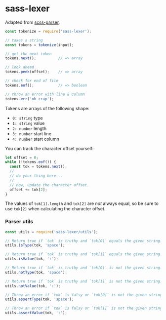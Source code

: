 # sass-lexer

Adapted from [scss-parser](https://npmjs.org/package/scss-parser).

```js
const tokenize = require('sass-lexer');

// takes a string
const tokens = tokenize(input);

// get the next token
tokens.next();          // => array

// look ahead
tokens.peek(offset);    // => array

// check for end of file
tokens.eof();           // => boolean

// throw an error with line & column
tokens.err('oh crap');
```

Tokens are arrays of the following shape:
- `0: string` type
- `1: string` value
- `2: number` length
- `3: number` start line
- `4: number` start column

You can track the character offset yourself:

```js
let offset = 0;
while (!tokens.eof()) {
  const tok = tokens.next();
  //
  // do your thing here...
  //
  // now, update the character offset.
  offset += tok[2];
}
```

The values of `tok[1].length` and `tok[2]` are *not* always equal, so be sure
to use `tok[2]` when calculating the character offset.

### Parser utils

```js
const utils = require('sass-lexer/utils');

// Return true if `tok` is truthy and `tok[0]` equals the given string.
utils.isType(tok, 'space');

// Return true if `tok` is truthy and `tok[1]` equals the given string.
utils.isValue(tok, ':');

// Return true if `tok` is truthy and `tok[0]` is not the given string.
utils.notType(tok, 'space');

// Return true if `tok` is truthy and `tok[1]` is not the given string.
utils.notValue(tok, ':');

// Throw an error if `tok` is falsy or `tok[0]` is not the given string.
utils.assertType(tok, 'space');

// Throw an error if `tok` is falsy or `tok[1]` is not the given string.
utils.assertValue(tok, ':');
```

